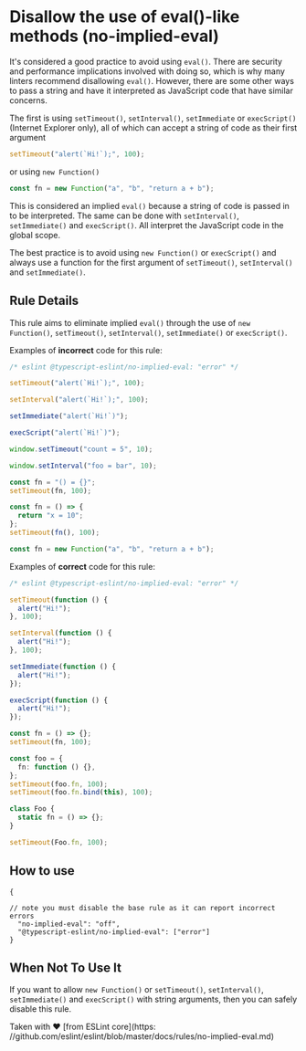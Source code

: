 # Disallow the use of eval()-like methods (no-implied-eval)

It's considered a good practice to avoid using `eval()`. There are security and performance implications involved with doing so, which is why many linters recommend disallowing `eval()`. However, there are some other ways to pass a string and have it interpreted as JavaScript code that have similar concerns.

The first is using `setTimeout()`, `setInterval()`, `setImmediate` or `execScript()` (Internet Explorer only), all of which can accept a string of code as their first argument

```ts
setTimeout("alert(`Hi!`);", 100);
```

or using `new Function()`

```ts
const fn = new Function("a", "b", "return a + b");
```

This is considered an implied `eval()` because a string of code is passed in to be interpreted. The same can be done with `setInterval()`, `setImmediate()` and `execScript()`. All interpret the JavaScript code in the global scope.

The best practice is to avoid using `new Function()` or `execScript()` and always use a function for the first argument of `setTimeout()`, `setInterval()` and `setImmediate()`.

## Rule Details

This rule aims to eliminate implied `eval()` through the use of `new Function()`, `setTimeout()`, `setInterval()`, `setImmediate()` or `execScript()`.

Examples of **incorrect** code for this rule:

```ts
/* eslint @typescript-eslint/no-implied-eval: "error" */

setTimeout("alert(`Hi!`);", 100);

setInterval("alert(`Hi!`);", 100);

setImmediate("alert(`Hi!`)");

execScript("alert(`Hi!`)");

window.setTimeout("count = 5", 10);

window.setInterval("foo = bar", 10);

const fn = "() = {}";
setTimeout(fn, 100);

const fn = () => {
  return "x = 10";
};
setTimeout(fn(), 100);

const fn = new Function("a", "b", "return a + b");
```

Examples of **correct** code for this rule:

```ts
/* eslint @typescript-eslint/no-implied-eval: "error" */

setTimeout(function () {
  alert("Hi!");
}, 100);

setInterval(function () {
  alert("Hi!");
}, 100);

setImmediate(function () {
  alert("Hi!");
});

execScript(function () {
  alert("Hi!");
});

const fn = () => {};
setTimeout(fn, 100);

const foo = {
  fn: function () {},
};
setTimeout(foo.fn, 100);
setTimeout(foo.fn.bind(this), 100);

class Foo {
  static fn = () => {};
}

setTimeout(Foo.fn, 100);
```

## How to use

```
{

// note you must disable the base rule as it can report incorrect errors
  "no-implied-eval": "off",
  "@typescript-eslint/no-implied-eval": ["error"]
}
```

## When Not To Use It

If you want to allow `new Function()` or `setTimeout()`, `setInterval()`, `setImmediate()` and `execScript()` with string arguments, then you can safely disable this rule.

Taken with ❤️ [from ESLint core](https:
//github.com/eslint/eslint/blob/master/docs/rules/no-implied-eval.md)
